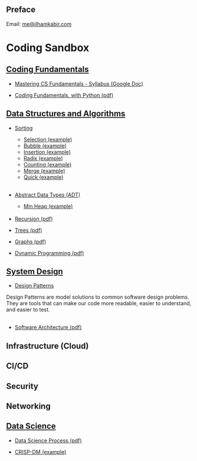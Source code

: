 ## Preface

Email: [me@ilhamkabir.com](mailto:me@ilhamkabir.com?subject=[GitHub]%20Essays)

# Coding Sandbox

## [Coding Fundamentals](coding_fundamentals)

- <a href="https://docs.google.com/document/d/16t4B2HZM4Gp31ocBLcSG0R-CpuXb7_hqGROF7RmOvrQ/edit">
    Mastering CS Fundamentals - Syllabus (Google Doc)
</a>

- <a href="https://github.com/ilhamkabir/coding-sandbox/blob/main/coding_fundamentals/coding_fundamentals_w_python.pdf">
    Coding Fundamentals, with Python (pdf)
</a>

## [Data Structures and Algorithms](data_structures_and_algorithms)

- [Sorting](data_structures_and_algorithms/sorting/)
    - [Selection (example)](data_structures_and_algorithms/sorting/selection.py)
    - [Bubble (example)](data_structures_and_algorithms/sorting/bubble.py)
    - [Insertion (example)](data_structures_and_algorithms/sorting/insertion.py)
    - [Radix (example)](data_structures_and_algorithms/sorting/radix.py)
    - [Counting (example)](data_structures_and_algorithms/sorting/counting.py)
    - [Merge (example)](data_structures_and_algorithms/sorting/merge.py)
    - [Quick (example)](data_structures_and_algorithms/sorting/quick.py)
<br /><br />

- [Abstract Data Types (ADT)](data_structures_and_algorithms/abstract_data_types/)
    - [Min Heap (example)](data_structures_and_algorithms/abstract_data_types/min_heap.py)
<br /><br />

- <a href="https://github.com/ilhamkabir/coding-sandbox/blob/main/data_structures_and_algorithms/recursion.pdf">
    Recursion (pdf)
</a>

- <a href="https://github.com/ilhamkabir/coding-sandbox/blob/main/data_structures_and_algorithms/trees.pdf">
    Trees (pdf)
</a>

- <a href="https://github.com/ilhamkabir/coding-sandbox/blob/main/data_structures_and_algorithms/graphs.pdf">
    Graphs (pdf)
</a>

- <a href="https://github.com/ilhamkabir/coding-sandbox/blob/main/data_structures_and_algorithms/dynamic_programming.pdf">
    Dynamic Programming (pdf)
</a>

## [System Design](system_design)

- <a href="https://github.com/ilhamkabir/coding-sandbox/blob/main/coding_fundamentals/coding_fundamentals_w_python.pdf">
    Design Patterns
</a>
    Design Patterns are model solutions to common software design problems. They are tools that can make our code more readable, easier to understand, and easier to test.
<br /><br />

- <a href="https://github.com/ilhamkabir/coding-sandbox/blob/main/system_design/software_architecture.pdf">
    Software Architecture (pdf)
</a>

## Infrastructure (Cloud)

## CI/CD

## Security

## Networking

## [Data Science](data_science)

- <a href="https://github.com/ilhamkabir/coding-sandbox/blob/main/data_science/data_science_process.pdf">
    Data Science Process (pdf)
</a>

- <a href="https://github.com/ilhamkabir/scorecard-analysis/blob/master/notebooks/complete-crisp-dm-process.ipynb">
    CRISP-DM (example)
</a>
